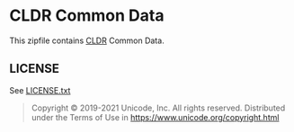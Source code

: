 # CLDR Common Data

This zipfile contains [CLDR](http://cldr.unicode.org) Common Data.

## LICENSE

See [LICENSE.txt](./LICENSE.txt)

>Copyright © 2019-2021 Unicode, Inc. All rights reserved.
>Distributed under the Terms of Use in https://www.unicode.org/copyright.html
